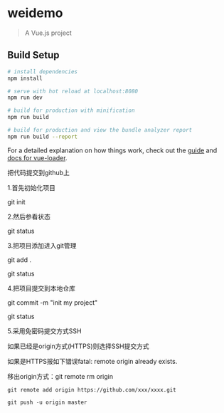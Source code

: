 # weidemo

> A Vue.js project

## Build Setup

``` bash
# install dependencies
npm install

# serve with hot reload at localhost:8080
npm run dev

# build for production with minification
npm run build

# build for production and view the bundle analyzer report
npm run build --report
```

For a detailed explanation on how things work, check out the [guide](http://vuejs-templates.github.io/webpack/) and [docs for vue-loader](http://vuejs.github.io/vue-loader).

把代码提交到github上

1.首先初始化项目

git init

2.然后参看状态 

git status

3.把项目添加进入git管理

git add .

git status

4.把项目提交到本地仓库

git commit -m "init my project"

git status

5.采用免密码提交方式SSH

如果已经是origin方式(HTTPS)则选择SSH提交方式

如果是HTTPS报如下错误fatal: remote origin already exists.

移出origin方式：git remote rm origin

```
git remote add origin https://github.com/xxx/xxxx.git
```

```
git push -u origin master
```

